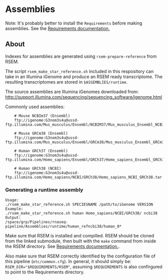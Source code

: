 # Assemblies

Note: It's probably better to install the `Requirements` before making assemblies. See the [Requirements documentation.](https://github.com/PavlidisLab/rnaseq-pipeline/tree/master/Requirements)

## About
Indexes for assemblies are generated using `rsem-prepare-reference` from RSEM. 

The script `rsem_make_star_reference.sh` included in this respository can take in an Illumina iGenome and produce an RSEM ready transcriptome. The resulting transcriptomes are stored in `$ASSEMBLIES/runtime`.

The source assemblies are Illumina iGenomes downloaded from: http://support.illumina.com/sequencing/sequencing_software/igenome.html

Commonly used assemblies:
```
	# Mouse NCBIm37 (Ensembl)	
	ftp://igenome:G3nom3s4u@ussd-ftp.illumina.com/Mus_musculus/Ensembl/NCBIM37/Mus_musculus_Ensembl_NCBIM37.tar.gz

	# Mouse GRCm38 (Ensembl)
	ftp://igenome:G3nom3s4u@ussd-ftp.illumina.com/Mus_musculus/Ensembl/GRCm38/Mus_musculus_Ensembl_GRCm38.tar.gz

	# Human GRCh37 (Ensembl)
	ftp://igenome:G3nom3s4u@ussd-ftp.illumina.com/Homo_sapiens/Ensembl/GRCh37/Homo_sapiens_Ensembl_GRCh37.tar.gz

	# Human GRCh38 (NCBI)
	ftp://igenome:G3nom3s4u@ussd-ftp.illumina.com/Homo_sapiens/NCBI/GRCh38/Homo_sapiens_NCBI_GRCh38.tar.gz
```

### Generating a runtime assembly
```
Usage:
./rsem_make_star_reference.sh SPECIESNAME /path/to/iGenome VERSION
Example:
./rsem_make_star_reference.sh human Homo_sapiens/NCBI/GRCh38/ ncbi38
Output:
/space/grp/Pipelines/rnaseq-pipeline/Assemblies/runtime/human_refncbi38/human_0*
```

Make sure that RSEM is installed and compilled. RSEM should be cloned from the linked submodule, then built with the `make` command from inside the RSEM directory. See [Requirements documentation.](https://github.com/PavlidisLab/rnaseq-pipeline/tree/master/Requirements).

Also make sure that RSEM correctly identified by the configuration file of this pipeline (`etc/common.cfg`). In general, it should simply be: `RSEM_DIR="$REQUIREMENTS/RSEM"`, assuming `$REQUIREMENTS` is also confirgured to point to the Requirements directory.

